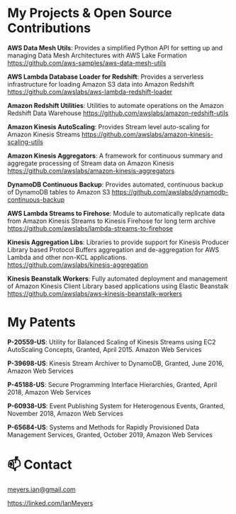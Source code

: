 # My Projects & Open Source Contributions

**AWS Data Mesh Utils**: Provides a simplified Python API for setting up and managing Data Mesh Architectures with AWS Lake Formation
https://github.com/aws-samples/aws-data-mesh-utils

**AWS Lambda Database Loader for Redshift**: Provides a serverless infrastructure for loading Amazon S3 data into Amazon Redshift
https://github.com/awslabs/aws-lambda-redshift-loader


**Amazon Redshift Utilities**: Utilities to automate operations on the Amazon Redshift Data Warehouse
https://github.com/awslabs/amazon-redshift-utils


**Amazon Kinesis AutoScaling**: Provides Stream level auto-scaling for Amazon Kinesis Streams
https://github.com/awslabs/amazon-kinesis-scaling-utils


**Amazon Kinesis Aggregators**: A framework for continuous summary and aggregate processing of Stream data on Amazon Kinesis
https://github.com/awslabs/amazon-kinesis-aggregators 


**DynamoDB Continuous Backup**: Provides automated, continuous backup of DynamoDB tables to Amazon S3
https://github.com/awslabs/dynamodb-continuous-backup 


**AWS Lambda Streams to Firehose**: Module to automatically replicate data from Amazon Kinesis Streams to Kinesis Firehose for long term archive
https://github.com/awslabs/lambda-streams-to-firehose 

	
**Kinesis Aggregation Libs**: Libraries to provide support for Kinesis Producer Library based Protocol Buffers aggregation and de-aggregation for AWS Lambda and other non-KCL applications.
https://github.com/awslabs/kinesis-aggregation 

	
**Kinesis Beanstalk Workers**: Fully automated deployment and management of Amazon Kinesis Client Library based applications using Elastic Beanstalk
https://github.com/awslabs/aws-kinesis-beanstalk-workers  

	

# My Patents

**P-20559-US**: Utility for Balanced Scaling of Kinesis Streams using EC2 AutoScaling Concepts, Granted, April 2015. Amazon Web Services

**P-39698-US**: Kinesis Stream Archiver to DynamoDB, Granted, June 2016, Amazon Web Services

**P-45188-US**: Secure Programming Interface Hierarchies, Granted, April 2018, Amazon Web Services

**P-60938-US**: Event Publishing System for Heterogenous Events, Granted, November 2018, Amazon Web Services

**P-65684-US**: Systems and Methods for Rapidly Provisioned Data Management Services, Granted, October 2019, Amazon Web Services

# 📫 Contact

meyers.ian@gmail.com

https://linked.com/IanMeyers
